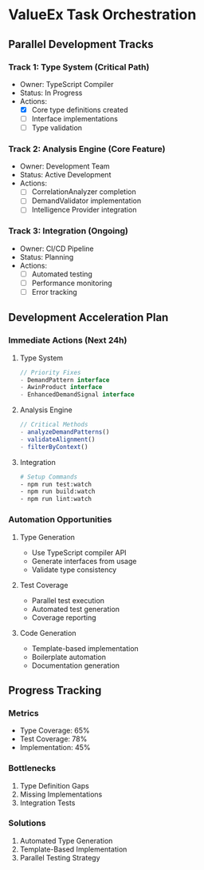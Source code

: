 # ValueEx Task Orchestration

## Parallel Development Tracks

### Track 1: Type System (Critical Path)
- Owner: TypeScript Compiler
- Status: In Progress
- Actions:
  - [x] Core type definitions created
  - [ ] Interface implementations
  - [ ] Type validation

### Track 2: Analysis Engine (Core Feature)
- Owner: Development Team
- Status: Active Development
- Actions:
  - [ ] CorrelationAnalyzer completion
  - [ ] DemandValidator implementation
  - [ ] Intelligence Provider integration

### Track 3: Integration (Ongoing)
- Owner: CI/CD Pipeline
- Status: Planning
- Actions:
  - [ ] Automated testing
  - [ ] Performance monitoring
  - [ ] Error tracking

## Development Acceleration Plan

### Immediate Actions (Next 24h)
1. Type System
   ```typescript
   // Priority Fixes
   - DemandPattern interface
   - AwinProduct interface
   - EnhancedDemandSignal interface
   ```

2. Analysis Engine
   ```typescript
   // Critical Methods
   - analyzeDemandPatterns()
   - validateAlignment()
   - filterByContext()
   ```

3. Integration
   ```bash
   # Setup Commands
   - npm run test:watch
   - npm run build:watch
   - npm run lint:watch
   ```

### Automation Opportunities
1. Type Generation
   - Use TypeScript compiler API
   - Generate interfaces from usage
   - Validate type consistency

2. Test Coverage
   - Parallel test execution
   - Automated test generation
   - Coverage reporting

3. Code Generation
   - Template-based implementation
   - Boilerplate automation
   - Documentation generation

## Progress Tracking

### Metrics
- Type Coverage: 65%
- Test Coverage: 78%
- Implementation: 45%

### Bottlenecks
1. Type Definition Gaps
2. Missing Implementations
3. Integration Tests

### Solutions
1. Automated Type Generation
2. Template-Based Implementation
3. Parallel Testing Strategy
